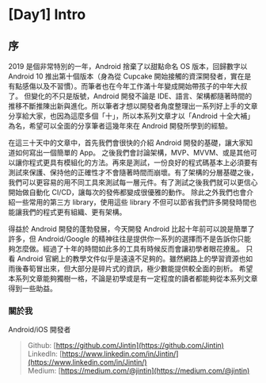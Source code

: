# \[Day1\] Intro



## 序

2019 是個非常特別的一年，Android 捨棄了以甜點命名 OS 版本，回歸數字以 Android 10 推出第十個版本（身為從 Cupcake 開始接觸的資深開發者，實在是有點感傷以及不習慣）。而筆者也在今年工作滿十年變成開始帶孩子的中年大叔了。 但變化的不只是版號，Android 開發不論是 IDE、語言、架構都隨著時間的推移不斷推陳出新與進化。所以筆者才想以開發者角度整理出一系列好上手的文章分享給大家，也因為這麼多個「十」，所以本系列文章才以「Android 十全大補」為名，希望可以全面的分享筆者這幾年來在 Android 開發所學到的經驗。

在這三十天中的文章中，首先我們會很快的介紹 Android 開發的基礎，讓大家知道如何寫出一個簡單的 App。 之後我們會討論架構，MVP、MVVM、或是其他可以讓你程式更具有模組化的方法。再來是測試，一份良好的程式碼基本上必須要有測試來保護、保持他的正確性才不會隨著時間而崩壞。有了架構的分層基礎之後，我們可以更容易的用不同工具來測試每一層元件。有了測試之後我們就可以更信心開始做自動化 CI/CD，讓每次的發佈都變成很優雅的動作。 除此之外我們也會介紹一些常用的第三方 library，使用這些 library 不但可以節省我們許多開發時間也能讓我們的程式更有組織、更有架構。

得益於 Android 開發的蓬勃發展，今天開發 Android 比起十年前可以說是簡單了許多，但 Android/Google 的精神往往是提供你一系列的選擇而不是告訴你只能夠怎麼做。經過了十年的時間如此多的工具有時候反而會讓初學者眼花撩亂。 只看 Android 官網上的教學文件似乎是遠遠不足夠的。雖然網路上的學習資源也如雨後春筍冒出來，但大部分是碎片式的資訊，極少數能提供較全面的剖析。 希望本系列文章能夠獨樹一格，不論是初學或是有一定程度的讀者都能夠從本系列文章得到一些助益。

### 關於我

Android/iOS 開發者

> Github: [https://github.com/Jintin](https://github.com/Jintin)   
> LinkedIn: [https://www.linkedin.com/in/Jintin/](https://www.linkedin.com/in/Jintin/)   
> Medium: [https://medium.com/@jintin](https://medium.com/@jintin)

